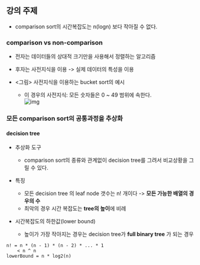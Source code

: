 ## 강의 주제
- comparison sort의 시간복잡도는 n(logn) 보다 작아질 수 없다. 

### comparison vs non-comparison
- 전자는 데이터들의 상대적 크기만을 사용해서 정렬하는 알고리즘
- 후자는 사전지식을 이용 -> 실제 데이터의 특성을 이용

- <그림> 사전지식을 이용하는 bucket sort의 예시
	- 이 경우의 사전지식: 모든 숫자들은 0 ~ 49 범위에 속한다.  	
![img](https://upload.wikimedia.org/wikipedia/commons/thumb/6/61/Bucket_sort_1.svg/1920px-Bucket_sort_1.svg.png)

### 모든 comparison sort의 공통과정을 추상화
#### decision tree
- 추상화 도구
	- comparison sort의 종류와 관계없이 decision tree를 그려서 비교상황을 그릴 수 있다.

- 특징
	- 모든 decision tree 의 leaf node 갯수는 n! 개이다 -> **모든 가능한 배열의 경우의 수**
	- 최악의 경우 시간 복잡도는 **tree의 높이**에 비례

- 시간복잡도의 하한값(lower bound)
	- 높이가 가장 작아지는 경우는 decision tree가 **full binary tree** 가 되는 경우 
```
n! = n * (n - 1) * (n - 2) * ... * 1
	< n ^ n
lowerBound = n * log2(n)
```